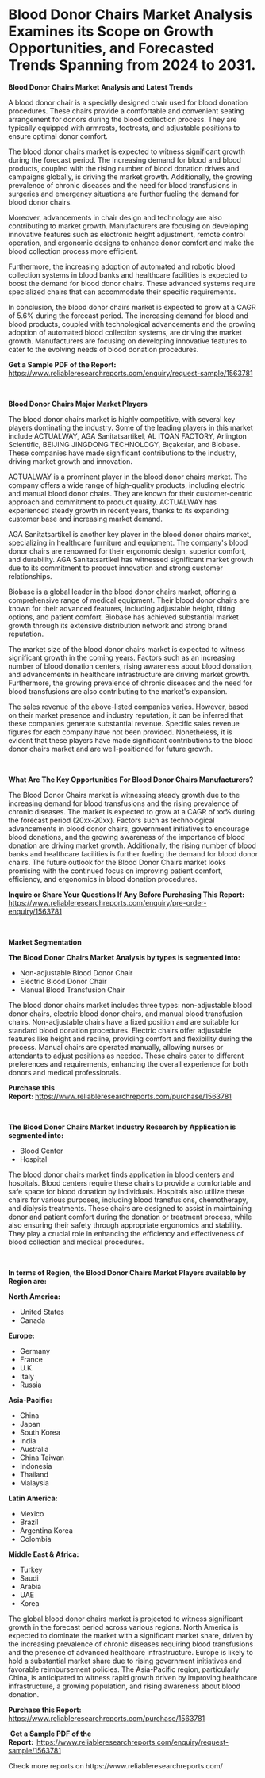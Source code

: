 <p><h1>Blood Donor Chairs Market Analysis Examines its Scope on Growth Opportunities, and Forecasted Trends Spanning from 2024 to 2031.</h1></p><p><strong>Blood Donor Chairs Market Analysis and Latest Trends</strong></p>
<p><p>A blood donor chair is a specially designed chair used for blood donation procedures. These chairs provide a comfortable and convenient seating arrangement for donors during the blood collection process. They are typically equipped with armrests, footrests, and adjustable positions to ensure optimal donor comfort.</p><p>The blood donor chairs market is expected to witness significant growth during the forecast period. The increasing demand for blood and blood products, coupled with the rising number of blood donation drives and campaigns globally, is driving the market growth. Additionally, the growing prevalence of chronic diseases and the need for blood transfusions in surgeries and emergency situations are further fueling the demand for blood donor chairs.</p><p>Moreover, advancements in chair design and technology are also contributing to market growth. Manufacturers are focusing on developing innovative features such as electronic height adjustment, remote control operation, and ergonomic designs to enhance donor comfort and make the blood collection process more efficient.</p><p>Furthermore, the increasing adoption of automated and robotic blood collection systems in blood banks and healthcare facilities is expected to boost the demand for blood donor chairs. These advanced systems require specialized chairs that can accommodate their specific requirements.</p><p>In conclusion, the blood donor chairs market is expected to grow at a CAGR of 5.6% during the forecast period. The increasing demand for blood and blood products, coupled with technological advancements and the growing adoption of automated blood collection systems, are driving the market growth. Manufacturers are focusing on developing innovative features to cater to the evolving needs of blood donation procedures.</p></p>
<p><strong>Get a Sample PDF of the Report:&nbsp;</strong> <a href="https://www.reliableresearchreports.com/enquiry/request-sample/1563781">https://www.reliableresearchreports.com/enquiry/request-sample/1563781</a></p>
<p>&nbsp;</p>
<p><strong>Blood Donor Chairs Major Market Players</strong></p>
<p><p>The blood donor chairs market is highly competitive, with several key players dominating the industry. Some of the leading players in this market include ACTUALWAY, AGA Sanitatsartikel, AL ITQAN FACTORY, Arlington Scientific, BEIJING JINGDONG TECHNOLOGY, Bıçakcılar, and Biobase. These companies have made significant contributions to the industry, driving market growth and innovation.</p><p>ACTUALWAY is a prominent player in the blood donor chairs market. The company offers a wide range of high-quality products, including electric and manual blood donor chairs. They are known for their customer-centric approach and commitment to product quality. ACTUALWAY has experienced steady growth in recent years, thanks to its expanding customer base and increasing market demand.</p><p>AGA Sanitatsartikel is another key player in the blood donor chairs market, specializing in healthcare furniture and equipment. The company's blood donor chairs are renowned for their ergonomic design, superior comfort, and durability. AGA Sanitatsartikel has witnessed significant market growth due to its commitment to product innovation and strong customer relationships.</p><p>Biobase is a global leader in the blood donor chairs market, offering a comprehensive range of medical equipment. Their blood donor chairs are known for their advanced features, including adjustable height, tilting options, and patient comfort. Biobase has achieved substantial market growth through its extensive distribution network and strong brand reputation.</p><p>The market size of the blood donor chairs market is expected to witness significant growth in the coming years. Factors such as an increasing number of blood donation centers, rising awareness about blood donation, and advancements in healthcare infrastructure are driving market growth. Furthermore, the growing prevalence of chronic diseases and the need for blood transfusions are also contributing to the market's expansion.</p><p>The sales revenue of the above-listed companies varies. However, based on their market presence and industry reputation, it can be inferred that these companies generate substantial revenue. Specific sales revenue figures for each company have not been provided. Nonetheless, it is evident that these players have made significant contributions to the blood donor chairs market and are well-positioned for future growth.</p></p>
<p>&nbsp;</p>
<p><strong>What Are The Key Opportunities For Blood Donor Chairs Manufacturers?</strong></p>
<p><p>The Blood Donor Chairs market is witnessing steady growth due to the increasing demand for blood transfusions and the rising prevalence of chronic diseases. The market is expected to grow at a CAGR of xx% during the forecast period (20xx-20xx). Factors such as technological advancements in blood donor chairs, government initiatives to encourage blood donations, and the growing awareness of the importance of blood donation are driving market growth. Additionally, the rising number of blood banks and healthcare facilities is further fueling the demand for blood donor chairs. The future outlook for the Blood Donor Chairs market looks promising with the continued focus on improving patient comfort, efficiency, and ergonomics in blood donation procedures.</p></p>
<p><strong>Inquire or Share Your Questions If Any Before Purchasing This Report:</strong> <a href="https://www.reliableresearchreports.com/enquiry/pre-order-enquiry/1563781">https://www.reliableresearchreports.com/enquiry/pre-order-enquiry/1563781</a></p>
<p>&nbsp;</p>
<p><strong>Market Segmentation</strong></p>
<p><strong>The Blood Donor Chairs Market Analysis by types is segmented into:</strong></p>
<p><ul><li>Non-adjustable Blood Donor Chair</li><li>Electric Blood Donor Chair</li><li>Manual Blood Transfusion Chair</li></ul></p>
<p><p>The blood donor chairs market includes three types: non-adjustable blood donor chairs, electric blood donor chairs, and manual blood transfusion chairs. Non-adjustable chairs have a fixed position and are suitable for standard blood donation procedures. Electric chairs offer adjustable features like height and recline, providing comfort and flexibility during the process. Manual chairs are operated manually, allowing nurses or attendants to adjust positions as needed. These chairs cater to different preferences and requirements, enhancing the overall experience for both donors and medical professionals.</p></p>
<p><strong>Purchase this Report:&nbsp;</strong><a href="https://www.reliableresearchreports.com/purchase/1563781">https://www.reliableresearchreports.com/purchase/1563781</a></p>
<p>&nbsp;</p>
<p><strong>The Blood Donor Chairs Market Industry Research by Application is segmented into:</strong></p>
<p><ul><li>Blood Center</li><li>Hospital</li></ul></p>
<p><p>The blood donor chairs market finds application in blood centers and hospitals. Blood centers require these chairs to provide a comfortable and safe space for blood donation by individuals. Hospitals also utilize these chairs for various purposes, including blood transfusions, chemotherapy, and dialysis treatments. These chairs are designed to assist in maintaining donor and patient comfort during the donation or treatment process, while also ensuring their safety through appropriate ergonomics and stability. They play a crucial role in enhancing the efficiency and effectiveness of blood collection and medical procedures.</p></p>
<p>&nbsp;</p>
<p><strong>In terms of Region, the Blood Donor Chairs Market Players available by Region are:</strong></p>
<p>
    <p> <strong> North America: </strong>
        <ul>
            <li>United States</li>
            <li>Canada</li>
        </ul>
        </p> 
    <p> <strong> Europe: </strong>
        <ul>
            <li>Germany</li>
            <li>France</li>
            <li>U.K.</li>
            <li>Italy</li>
            <li>Russia</li>
        </ul>
        </p> 
    <p> <strong> Asia-Pacific: </strong>
        <ul>
            <li>China</li>
            <li>Japan</li>
            <li>South Korea</li>
            <li>India</li>
            <li>Australia</li>
            <li>China Taiwan</li>
            <li>Indonesia</li>
            <li>Thailand</li>
            <li>Malaysia</li>
        </ul>
        </p> 
    <p> <strong> Latin America: </strong>
        <ul>
            <li>Mexico</li>
            <li>Brazil</li>
            <li>Argentina Korea</li>
            <li>Colombia</li>
        </ul>
        </p> 
    <p> <strong> Middle East & Africa: </strong>
        <ul>
            <li>Turkey</li>
            <li>Saudi</li>
            <li>Arabia</li>
            <li>UAE</li>
            <li>Korea</li>
        </ul>
    </p>
    </p>
<p><p>The global blood donor chairs market is projected to witness significant growth in the forecast period across various regions. North America is expected to dominate the market with a significant market share, driven by the increasing prevalence of chronic diseases requiring blood transfusions and the presence of advanced healthcare infrastructure. Europe is likely to hold a substantial market share due to rising government initiatives and favorable reimbursement policies. The Asia-Pacific region, particularly China, is anticipated to witness rapid growth driven by improving healthcare infrastructure, a growing population, and rising awareness about blood donation.</p></p>
<p><strong>Purchase this Report: </strong><a href="https://www.reliableresearchreports.com/purchase/1563781">https://www.reliableresearchreports.com/purchase/1563781</a></p>
<p>&nbsp;<strong>Get a Sample PDF of the Report:&nbsp;&nbsp;</strong><a href="https://www.reliableresearchreports.com/enquiry/request-sample/1563781">https://www.reliableresearchreports.com/enquiry/request-sample/1563781</a></p>
<p><strong></strong></p>
<p>Check more reports on https://www.reliableresearchreports.com/</p>